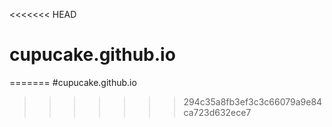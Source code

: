 <<<<<<< HEAD
# cupucake.github.io
=======
#cupucake.github.io
>>>>>>> 294c35a8fb3ef3c3c66079a9e84ca723d632ece7

